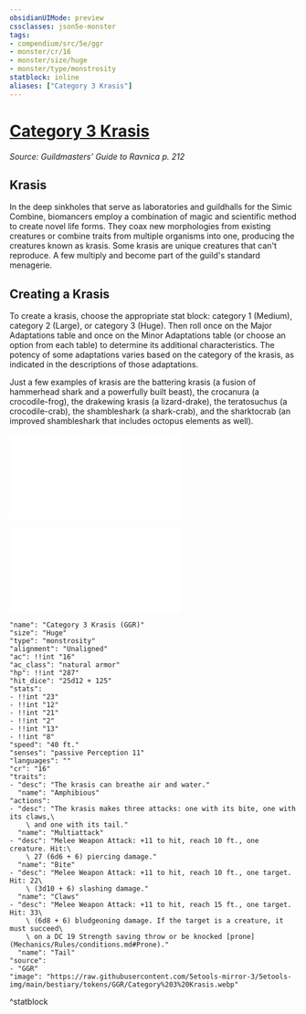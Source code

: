 ```yaml
---
obsidianUIMode: preview
cssclasses: json5e-monster
tags:
- compendium/src/5e/ggr
- monster/cr/16
- monster/size/huge
- monster/type/monstrosity
statblock: inline
aliases: ["Category 3 Krasis"]
---
```

# [Category 3 Krasis](Mechanics\bestiary\monstrosity/category-3-krasis-ggr.md)
*Source: Guildmasters' Guide to Ravnica p. 212*  

## Krasis

In the deep sinkholes that serve as laboratories and guildhalls for the Simic Combine, biomancers employ a combination of magic and scientific method to create novel life forms. They coax new morphologies from existing creatures or combine traits from multiple organisms into one, producing the creatures known as krasis. Some krasis are unique creatures that can't reproduce. A few multiply and become part of the guild's standard menagerie.

## Creating a Krasis

To create a krasis, choose the appropriate stat block: category 1 (Medium), category 2 (Large), or category 3 (Huge). Then roll once on the Major Adaptations table and once on the Minor Adaptations table (or choose an option from each table) to determine its additional characteristics. The potency of some adaptations varies based on the category of the krasis, as indicated in the descriptions of those adaptations.

Just a few examples of krasis are the battering krasis (a fusion of hammerhead shark and a powerfully built beast), the crocanura (a crocodile-frog), the drakewing krasis (a lizard-drake), the teratosuchus (a crocodile-crab), the shambleshark (a shark-crab), and the sharktocrab (an improved shambleshark that includes octopus elements as well).

![Major Adaptations](Mechanics/tables/major-adaptations-ggr.md)

![Minor Adaptations](Mechanics/tables/minor-adaptations-ggr.md)

```statblock
"name": "Category 3 Krasis (GGR)"
"size": "Huge"
"type": "monstrosity"
"alignment": "Unaligned"
"ac": !!int "16"
"ac_class": "natural armor"
"hp": !!int "287"
"hit_dice": "25d12 + 125"
"stats":
- !!int "23"
- !!int "12"
- !!int "21"
- !!int "2"
- !!int "13"
- !!int "8"
"speed": "40 ft."
"senses": "passive Perception 11"
"languages": ""
"cr": "16"
"traits":
- "desc": "The krasis can breathe air and water."
  "name": "Amphibious"
"actions":
- "desc": "The krasis makes three attacks: one with its bite, one with its claws,\
    \ and one with its tail."
  "name": "Multiattack"
- "desc": "Melee Weapon Attack: +11 to hit, reach 10 ft., one creature. Hit:\
    \ 27 (6d6 + 6) piercing damage."
  "name": "Bite"
- "desc": "Melee Weapon Attack: +11 to hit, reach 10 ft., one target. Hit: 22\
    \ (3d10 + 6) slashing damage."
  "name": "Claws"
- "desc": "Melee Weapon Attack: +11 to hit, reach 15 ft., one target. Hit: 33\
    \ (6d8 + 6) bludgeoning damage. If the target is a creature, it must succeed\
    \ on a DC 19 Strength saving throw or be knocked [prone](Mechanics/Rules/conditions.md#Prone)."
  "name": "Tail"
"source":
- "GGR"
"image": "https://raw.githubusercontent.com/5etools-mirror-3/5etools-img/main/bestiary/tokens/GGR/Category%203%20Krasis.webp"
```
^statblock